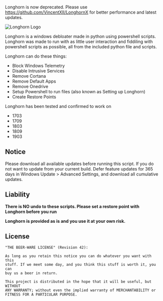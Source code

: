 Longhorn is now deprecated. Please use https://github.com/VincentXII/LonghornX for better performance and latest updates. 

![Longhorn Logo](https://i.ibb.co/9Nb6G1V/longhorn-3-0-transparent.png)

Longhorn is a windows debloater made in python using powershell scripts. Longhorn was made to run with as little user interaction and fiddiling with powershell scripts as possible, all from the included python file and scripts.

Longhorn can do these things:

* Block Windows Telemetry
* Disable Intrusive Services
* Remove Cortana
* Remove Default Apps
* Remove Onedrive
* Setup Powershell to run files (also known as Setting up Longhorn)
* Create Restore Points

Longhorn has been tested and confirmed to work on
* 1703
* 1709
* 1803
* 1809
* 1903


## Notice
Please download all available updates before running this script. If you do not want to update from your current build. Defer feature updates for 365 days in Windows Update > Advanced Settings, and download all cumulative updates. 


## Liability
**There is NO undo to these scripts. Please set a restore point with Longhorn before you run**

**Longhorn is provided as is and you use it at your own risk.**

## License

    "THE BEER-WARE LICENSE" (Revision 42):

    As long as you retain this notice you can do whatever you want with this
    stuff. If we meet some day, and you think this stuff is worth it, you can
    buy us a beer in return.

    This project is distributed in the hope that it will be useful, but WITHOUT
    ANY WARRANTY; without even the implied warranty of MERCHANTABILITY or
    FITNESS FOR A PARTICULAR PURPOSE.
